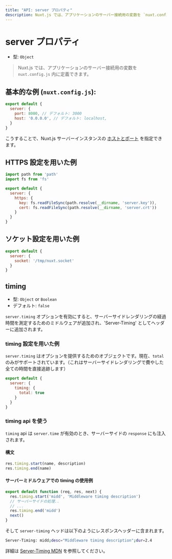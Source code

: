 ```yaml
---
title: "API: server プロパティ"
description: Nuxt.js では、アプリケーションのサーバー接続用の変数を `nuxt.config.js` 内に定義できます。
---
```


# server プロパティ

- 型: `Object`

> Nuxt.js では、アプリケーションのサーバー接続用の変数を `nuxt.config.js` 内に定義できます。

## 基本的な例 (`nuxt.config.js`):

```js
export default {
  server: {
    port: 8000, // デフォルト: 3000
    host: '0.0.0.0', // デフォルト: localhost,
  }
}
```

こうすることで、Nuxt.js サーバーインスタンスの [ホストとポート](/faq/host-port) を指定できます。

## HTTPS 設定を用いた例

```js
import path from 'path'
import fs from 'fs'

export default {
  server: {
    https: {
      key: fs.readFileSync(path.resolve(__dirname, 'server.key')),
      cert: fs.readFileSync(path.resolve(__dirname, 'server.crt'))
    }
  }
}
```

## ソケット設定を用いた例

```js
export default {
  server: {
    socket: '/tmp/nuxt.socket'
  }
}
```

## timing

- 型: `Object` or `Boolean`
- デフォルト: `false`

`server.timing` オプションを有効にすると、サーバーサイドレンダリングの経過時間を測定するためのミドルウェアが追加され、'Server-Timing' としてヘッダーに追加されます。

### timing 設定を用いた例

`server.timing` はオプションを提供するためのオブジェクトです。現在、`total` のみがサポートされています。（これはサーバーサイドレンダリングで費やした全ての時間を直接追跡します）

```js
export default {
  server: {
    timing: {
      total: true
    }
  }
}
```

### timing api を使う

`timing` api は `server.time` が有効のとき、サーバーサイドの `response` にも注入されます。

#### 構文

```js
res.timing.start(name, description)
res.timing.end(name)
```

#### サーバーミドルウェアでの timing の使用例

```js
export default function (req, res, next) {
  res.timing.start('midd', 'Middleware timing description')
  // サーバーサイドの処理..
  // ...
  res.timing.end('midd')
  next()
}
```

そして `server-timing` ヘッドは以下のようにレスポンスヘッダーに含まれます。

```bash
Server-Timing: midd;desc="Middleware timing description";dur=2.4
```

詳細は [Server-Timing MDN](https://developer.mozilla.org/en-US/docs/Web/HTTP/Headers/Server-Timing) を参照してください。
